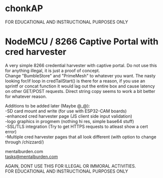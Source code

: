 # chonkAP

FOR EDUCATIONAL AND INSTRUCTIONAL PURPOSES ONLY

<h1>NodeMCU / 8266 Captive Portal with cred harvester</h1>

A very simple 8266 credential harvester with captive portal. Do not use this for anything illegal, it is just a proof of concept.<BR>
Change "BumbleStore" and "PrimeMesh" to whatever you want. The nasty looking for/if loop in credTailStart() is there for a reason, if you use an sprintf or concat function it would lag out the entire box and cause latency on other GET/POST requests. Direct string copy seems to work a bit better for whatever reason.

Additions to be added later (Maybe @_@): <BR>
-SD card mount and write (for use with ESP32-CAM boards) <BR>
-enhanced cred harvester page (JS client side input validation) <BR>
-logo graphics in progmem (nothing hi res, simple base64 stuff) <BR>
-SSL/TLS integration (Try to get HTTPS requests to atleast show a cert error) <BR>
-Multiple cred harvester pages that all look different (with option to change through /chizzard/) <BR>
  
  mentalburden.com <BR>
  tasks@mentalburden.com
  
  AGAIN, DONT USE THIS FOR ILLEGAL OR IMMORAL ACTIVITIES. <BR>
  FOR EDUCATIONAL AND INSTRUCTIONAL PURPOSES ONLY
